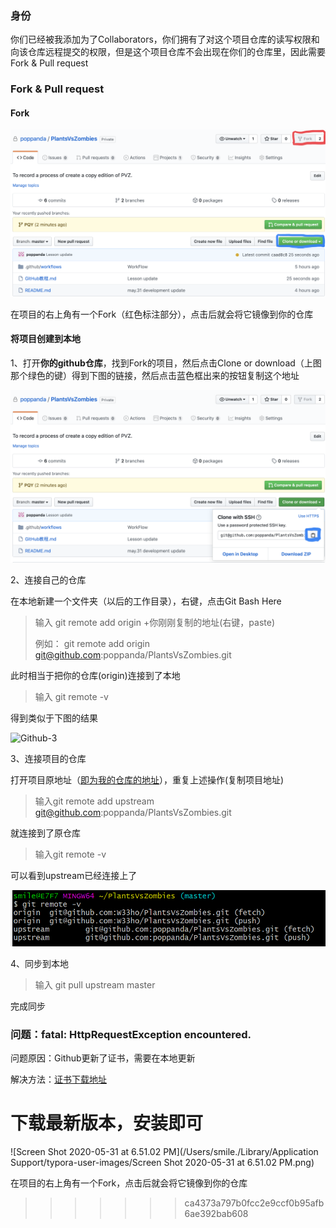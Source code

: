 ### 身份

你们已经被我添加为了Collaborators，你们拥有了对这个项目仓库的读写权限和向该仓库远程提交的权限，但是这个项目仓库不会出现在你们的仓库里，因此需要Fork & Pull request

### Fork & Pull request

#### Fork

![Github-1](./Pic/Github-1.png)

在项目的右上角有一个Fork（红色标注部分），点击后就会将它镜像到你的仓库

#### 将项目创建到本地

1、打开**你的github仓库**，找到Fork的项目，然后点击Clone or download（上图那个绿色的键）得到下图的链接，然后点击蓝色框出来的按钮复制这个地址

![Github-2](./Pic/Github-2.png)

2、连接自己的仓库

在本地新建一个文件夹（以后的工作目录），右键，点击Git Bash Here

> 输入 git remote add origin +你刚刚复制的地址(右键，paste)
>
> 例如： git remote add origin git@github.com:poppanda/PlantsVsZombies.git

此时相当于把你的仓库(origin)连接到了本地

> 输入 git remote -v

得到类似于下图的结果

![Github-3](/Users/smile./Code/JavaProjects/PlantsVsZombies/Pic/Github-3.png)

3、连接项目的仓库

打开项目原地址（[即为我的仓库的地址](https://github.com/poppanda/PlantsVsZombies)），重复上述操作(复制项目地址)

> 输入git remote add upstream  git@github.com:poppanda/PlantsVsZombies.git

就连接到了原仓库

> 输入git remote -v

可以看到upstream已经连接上了

![](./Pic/Github-4.png)

4、同步到本地

> 输入 git pull upstream master

完成同步

### 问题：fatal: HttpRequestException encountered.

问题原因：Github更新了证书，需要在本地更新

解决方法：[证书下载地址](https://github.com/Microsoft/Git-Credential-Manager-for-Windows/releases)

下载最新版本，安装即可
=======
![Screen Shot 2020-05-31 at 6.51.02 PM](/Users/smile./Library/Application Support/typora-user-images/Screen Shot 2020-05-31 at 6.51.02 PM.png)

在项目的右上角有一个Fork，点击后就会将它镜像到你的仓库
>>>>>>> ca4373a797b0fcc2e9ccf0b95afb6ae392bab608

